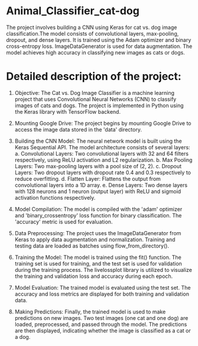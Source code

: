 # Animal_Classifier_cat-dog

The project involves building a CNN using Keras for cat vs. dog image classification.The model consists of convolutional layers, max-pooling, dropout, and dense layers. It is trained using the Adam optimizer and binary cross-entropy loss. ImageDataGenerator is used for data augmentation. The model achieves high accuracy in classifying new images as cats or dogs.

# Detailed description of the project:

1. Objective: The Cat vs. Dog Image Classifier is a machine learning project that uses Convolutional Neural Networks (CNN) to classify images of cats and dogs. The project is implemented in Python using the Keras library with TensorFlow backend.

2. Mounting Google Drive: The project begins by mounting Google Drive to access the image data stored in the 'data' directory.

3. Building the CNN Model: The neural network model is built using the Keras Sequential API. The model architecture consists of several layers:
a. Convolutional Layers: Two convolutional layers with 32 and 64 filters respectively, using ReLU activation and L2 regularization.
b. Max Pooling Layers: Two max-pooling layers with a pool size of (2, 2).
c. Dropout Layers: Two dropout layers with dropout rate 0.4 and 0.3 respectively to reduce overfitting.
d. Flatten Layer: Flattens the output from convolutional layers into a 1D array.
e. Dense Layers: Two dense layers with 128 neurons and 1 neuron (output layer) with ReLU and sigmoid activation functions respectively.

4. Model Compilation: The model is compiled with the 'adam' optimizer and 'binary_crossentropy' loss function for binary classification. The 'accuracy' metric is used for evaluation.

5. Data Preprocessing: The project uses the ImageDataGenerator from Keras to apply data augmentation and normalization. Training and testing data are loaded as batches using flow_from_directory().

6. Training the Model: The model is trained using the fit() function. The training set is used for training, and the test set is used for validation during the training process. The livelossplot library is utilized to visualize the training and validation loss and accuracy during each epoch.

7. Model Evaluation: The trained model is evaluated using the test set. The accuracy and loss metrics are displayed for both training and validation data.

8. Making Predictions: Finally, the trained model is used to make predictions on new images. Two test images (one cat and one dog) are loaded, preprocessed, and passed through the model. The predictions are then displayed, indicating whether the image is classified as a cat or a dog.
